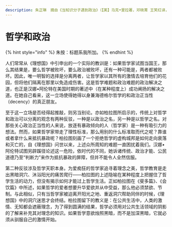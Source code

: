 ```yaml
---
description: 朱正琳　摘自《当知识分子遇到政治》（【美】马克•里拉著，邓晓菁 王笑红译，新星出版社2005年）
---
```


# 哲学和政治

{% hint style="info" %}
朱按：标题系我所加。
{% endhint %}

人们常常从《理想国》中引申出的一个实际的教训是：如果哲学家试图当国王，那么其结果是，要么哲学被败坏，要么政治被败坏，还有一种可能是，两者都被败坏。因此，唯一明智的选择是分离两者，让哲学家以其所有的激情去培育他们的花园，但将他们隔离在那里以免造成伤害。这是哲学难题和政治难题的政治解决之道，也正是汉娜•阿伦特在美国时期的著述中（在某种程度上）成功阐扬的解决之道。在她自己看来，这一立场使得她得以身兼海德格尔哲学的和政治正当性（decency）的真正朋友。

  
至于这一立场是否经得起推敲，则另当别论。亦如柏拉图所启示的，传统上对哲学和政治可以分离的观念有两种反驳，一种是以政治之名，另一种是以哲学之名。对那些关心政治正当性的人来说，放逐有暴政倾向的人（哲学家）是一种有吸引力的想法。然而，如果哲学家带走了理性标准，那么用别的什么标准取而代之呢？靠谁或者拿什么来抵抗暴政呢？柏拉图刻画了一个拒绝哲学的虚构城邦是如何走向衰落和灭亡的，自《理想国》问世以来，上述众所周知的难题一直困扰着我们。汉娜•阿伦特试图另辟蹊径论述这一危险，依时代的不同，她诉诸传统、政治才能、公民道德乃至“判断力”来作为抵抗暴政的屏障，但并不能令人全然信服。

  
第二种反驳涉及哲学天职本身。为爱痴狂的哲学家追寻着理念之美，哲学教育是走出黑暗洞穴、沐浴阳光的痛苦爬行——柏拉图的上述隐喻在某种程度上把握住了哲学生活的动力，但没有揭示如何才能过上哲学生活。正如柏拉图在《斐多篇》、《会饮篇》中所述，如果哲学的爱者想要升华爱欲并从中受益，那么他必须禁欲、节制。与此相似，只有当哲学家被迫离开阳光之地、重返洞穴帮助同伴的时候，《理想国》中的洞穴迷思才会终结。柏拉图留下的教义是：在公共生活中，人类的激情、无知都会遮蔽理念，为了得到圆满的结果，哲学必须用对公共生活领域的阴影的了解来补充其对理念的知识。如果哲学意欲烛照黑暗，而不是加深黑暗，它就必须从驯服自己的激情开始。



